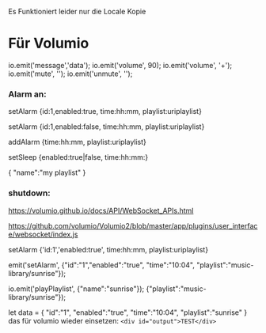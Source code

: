 Es Funktioniert leider nur die Locale Kopie


# Für Volumio
io.emit('message','data');
io.emit('volume', 90);
io.emit('volume', '+');
io.emit('mute', '');
io.emit('unmute', '');

### Alarm an:
setAlarm {id:1,enabled:true, time:hh:mm, playlist:uriplaylist}

setAlarm {id:1,enabled:false, time:hh:mm, playlist:uriplaylist}

addAlarm {time:hh:mm, playlist:uriplaylist}

setSleep {enabled:true|false, time:hh:mm:}

  {
    "name":"my playlist"
   }

### shutdown:

   https://volumio.github.io/docs/API/WebSocket_APIs.html

   https://github.com/volumio/Volumio2/blob/master/app/plugins/user_interface/websocket/index.js


setAlarm {'id:1','enabled:true', time:hh:mm, playlist:uriplaylist}

emit('setAlarm', {"id":"1","enabled":"true", "time":"10:04", "playlist":"music-library/sunrise"});

io.emit('playPlaylist', {"name":"sunrise"});
{"playlist":"music-library/sunrise"});

let data = {
"id":"1",
"enabled":"true",
"time":"10:04",
"playlist":"sunrise"
}
das für volumio wieder einsetzen: `<div id="output">TEST</div>`